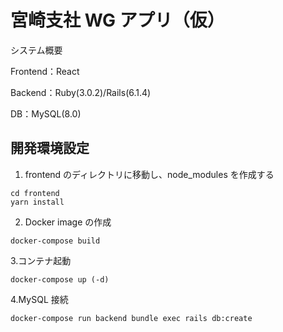 # 宮崎支社 WG アプリ（仮）

システム概要

Frontend：React

Backend：Ruby(3.0.2)/Rails(6.1.4)

DB：MySQL(8.0)

## 開発環境設定

1. frontend のディレクトリに移動し、node_modules を作成する

```
cd frontend
yarn install
```

2. Docker image の作成

```
docker-compose build
```

3.コンテナ起動

```
docker-compose up (-d)
```

4.MySQL 接続

```
docker-compose run backend bundle exec rails db:create
```
